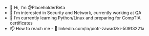 - 👋 Hi, I’m @PlaceholderBeta
- 👀 I’m interested in Security and Network, currently working at QA
- 🌱 I’m currently learning Python/Linux and preparing for CompTIA certificates 
- 📫 How to reach me - 🔗 linkedin.com/in/piotr-zawadzki-50913221a
